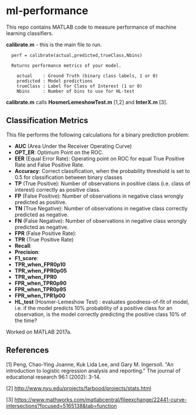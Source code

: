 # ml-performance
This repo contains MATLAB code to measure performance of machine learning classifiers.

**calibrate.m** - this is the main file to run.

```
  perf = calibrate(actual,predicted,trueClass,Nbins) 
 
  Returns performance metrics of your model.
 
    actual    : Ground Truth (binary class labels, 1 or 0)
    predicted : Model predictions
    trueClass : Label for Class of Interest (1 or 0)
    Nbins     : Number of bins to use for HL-test
```

**calibrate.m** calls **HosmerLemeshowTest.m** [1,2] and **InterX.m** [3].

## Classification Metrics

This file performs the following calculations for a binary prediction problem:
- **AUC** (Area Under the Receiver Operating Curve)
- **OPT_ER**: Optimum Point on the ROC.
- **EER** (Equal Error Rate): Operating point on ROC for equal True Positive Rate and False Positive Rate.
- **Accuracy**: Correct classification, when the probability threshold is set to 0.5 for classification between binary classes
- **TP** (True Positive): Number of observations in positive class (i.e. class of interest) correctly as positive class.
- **FP** (False Positive): Number of observations in negative class wrongly predicted as positive.
- **TN** (True Negative): Number of observations in negative class correctly predicted as negative.
- **FN** (False Negative): Number of observations in negative class wrongly predicted as negative.
- **FPR** (False Positive Rate): 
- **TPR** (True Positive Rate)
- **Recall**: 
- **Precision**: 
- **F1_score**: 
- **TPR_when_FPR0p10**
- **TPR_when_FPR0p05**
- **TPR_when_FPR0**
- **FPR_when_TPR0p90**
- **FPR_when_TPR0p95**
- **FPR_when_TPR1p00**
- **HL_test** (Hosmer-Lemeshow Test) : evaluates goodness-of-fit of model, i.e. if the model predicts 10% probability of a positive class for an observation, is the model correctly predicting the positive class 10% of the time? 


Worked on MATLAB 2017a.


## References

[1] Peng, Chao-Ying Joanne, Kuk Lida Lee, and Gary M. Ingersoll. "An introduction to logistic regression analysis and reporting." The journal of educational research 96.1 (2002): 3-14.

[2] http://www.nyu.edu/projects/farbood/projects/stats.html

[3] https://www.mathworks.com/matlabcentral/fileexchange/22441-curve-intersections?focused=5165138&tab=function

